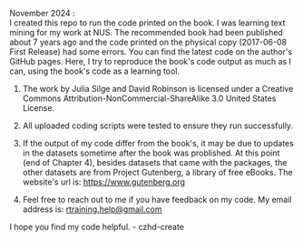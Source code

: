 November 2024 : \
I created this repo to run the code printed on the book. I was learning text mining for my work at NUS. The recommended book had been published about 7 years ago and the code printed on the physical copy (2017-06-08 First Release) had some errors. You can find the latest code on the author's GitHub pages. Here, I try to reproduce the book's code output as much as I can, using the book's code as a learning tool.

1. The work by Julia Silge and David Robinson is licensed under a Creative Commons Attribution-NonCommercial-ShareAlike 3.0 United States License.

2. All uploaded coding scripts were tested to ensure they run successfully.

3. If the output of my code differ from the book's, it may be due to updates in the datasets sometime after the book was problished. At this point (end of Chapter 4), besides datasets that came with the packages, the other datasets are from Project Gutenberg, a library of free eBooks. The website's url is: https://www.gutenberg.org

4. Feel free to reach out to me if you have feedback on my code. My email address is: rtraining.help@gmail.com

I hope you find my code helpful. - czhd-create
